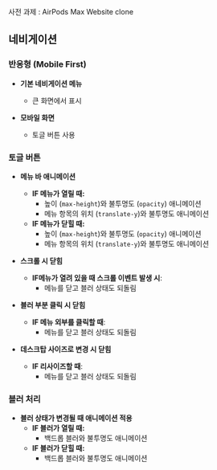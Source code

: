사전 과제 : AirPods Max Website clone

## 네비게이션

### 반응형 (Mobile First)

- **기본 네비게이션 메뉴**

  - 큰 화면에서 표시

- **모바일 화면**
  - 토글 버튼 사용

### 토글 버튼

- **메뉴 바 애니메이션**

  - **IF 메뉴가 열릴 때:**
    - 높이 (`max-height`)와 불투명도 (`opacity`) 애니메이션
    - 메뉴 항목의 위치 (`translate-y`)와 불투명도 애니메이션
  - **IF 메뉴가 닫힐 때:**
    - 높이 (`max-height`)와 불투명도 (`opacity`) 애니메이션
    - 메뉴 항목의 위치 (`translate-y`)와 불투명도 애니메이션

- **스크롤 시 닫힘**
  - **IF메뉴가 열려 있을 때 스크롤 이벤트 발생 시**:
    - 메뉴를 닫고 블러 상태도 되돌림

- **블러 부분 클릭 시 닫힘**
  - **IF 메뉴 외부를 클릭할 때**:
    - 메뉴를 닫고 블러 상태도 되돌림

- **데스크탑 사이즈로 변경 시 닫힘**
  - **IF 리사이즈할 때**:
    - 메뉴를 닫고 블러 상태도 되돌림

### 블러 처리

- **블러 상태가 변경될 때 애니메이션 적용**
  - **IF 블러가 열릴 때:**
    - 백드롭 블러와 불투명도 애니메이션
  - **IF 블러가 닫힐 때:**
    - 백드롭 블러와 불투명도 애니메이션
